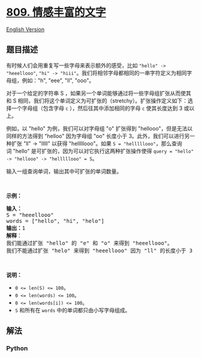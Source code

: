 # [809. 情感丰富的文字](https://leetcode-cn.com/problems/expressive-words)

[English Version](/leetcode/0800-0899/0809.Expressive%20Words/README_EN.md)

## 题目描述

<!-- 这里写题目描述 -->

<p>有时候人们会用重复写一些字母来表示额外的感受，比如 <code>&quot;hello&quot; -&gt; &quot;heeellooo&quot;</code>, <code>&quot;hi&quot; -&gt; &quot;hiii&quot;</code>。我们将相邻字母都相同的一串字符定义为相同字母组，例如：&quot;h&quot;, &quot;eee&quot;, &quot;ll&quot;, &quot;ooo&quot;。</p>

<p>对于一个给定的字符串 S ，如果另一个单词能够通过将一些字母组扩张从而使其和 S 相同，我们将这个单词定义为可扩张的（stretchy）。扩张操作定义如下：选择一个字母组（包含字母&nbsp;<code>c</code>&nbsp;），然后往其中添加相同的字母&nbsp;<code>c</code>&nbsp;使其长度达到 3 或以上。</p>

<p>例如，以&nbsp;&quot;hello&quot; 为例，我们可以对字母组&nbsp;&quot;o&quot; 扩张得到 &quot;hellooo&quot;，但是无法以同样的方法得到 &quot;helloo&quot; 因为字母组 &quot;oo&quot; 长度小于&nbsp;3。此外，我们可以进行另一种扩张 &quot;ll&quot; -&gt; &quot;lllll&quot; 以获得&nbsp;&quot;helllllooo&quot;。如果&nbsp;<code>S = &quot;helllllooo&quot;</code>，那么查询词&nbsp;&quot;hello&quot; 是可扩张的，因为可以对它执行这两种扩张操作使得&nbsp;<code>query = &quot;hello&quot; -&gt; &quot;hellooo&quot; -&gt;&nbsp;&quot;helllllooo&quot; = S</code>。</p>

<p>输入一组查询单词，输出其中可扩张的单词数量。</p>

<p>&nbsp;</p>

<p><strong>示例：</strong></p>

<pre><strong>输入：</strong> 
S = &quot;heeellooo&quot;
words = [&quot;hello&quot;, &quot;hi&quot;, &quot;helo&quot;]
<strong>输出：</strong>1
<strong>解释</strong>：
我们能通过扩张 &quot;hello&quot; 的 &quot;e&quot; 和 &quot;o&quot; 来得到 &quot;heeellooo&quot;。
我们不能通过扩张 &quot;helo&quot; 来得到 &quot;heeellooo&quot; 因为 &quot;ll&quot; 的长度小于 3 。
</pre>

<p>&nbsp;</p>

<p><strong>说明：</strong></p>

<ul>
	<li><code>0 &lt;= len(S) &lt;= 100</code>。</li>
	<li><code>0 &lt;= len(words) &lt;= 100</code>。</li>
	<li><code>0 &lt;= len(words[i]) &lt;= 100</code>。</li>
	<li><code>S</code>&nbsp;和所有在&nbsp;<code>words</code>&nbsp;中的单词都只由小写字母组成。</li>
</ul>


## 解法

<!-- 这里可写通用的实现逻辑 -->

<!-- tabs:start -->

### **Python**

<!-- 这里可写当前语言的特殊实现逻辑 -->

```python

```

<!-- tabs:end -->
